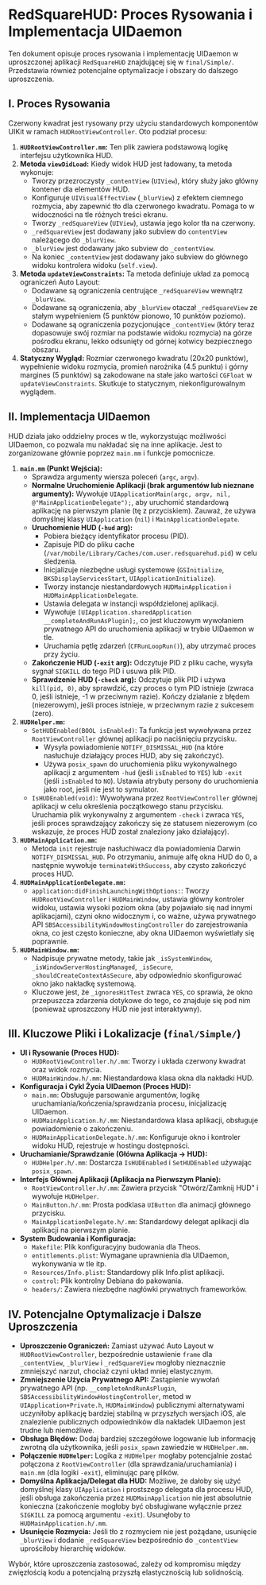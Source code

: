# RedSquareHUD: Proces Rysowania i Implementacja UIDaemon

Ten dokument opisuje proces rysowania i implementację UIDaemon w uproszczonej aplikacji `RedSquareHUD` znajdującej się w `final/Simple/`. Przedstawia również potencjalne optymalizacje i obszary do dalszego uproszczenia.

## I. Proces Rysowania

Czerwony kwadrat jest rysowany przy użyciu standardowych komponentów UIKit w ramach `HUDRootViewController`. Oto podział procesu:

1.  **`HUDRootViewController.mm`:** Ten plik zawiera podstawową logikę interfejsu użytkownika HUD.
2.  **Metoda `viewDidLoad`:** Kiedy widok HUD jest ładowany, ta metoda wykonuje:
    *   Tworzy przezroczysty `_contentView` (`UIView`), który służy jako główny kontener dla elementów HUD.
    *   Konfiguruje `UIVisualEffectView` (`_blurView`) z efektem ciemnego rozmycia, aby zapewnić tło dla czerwonego kwadratu. Pomaga to w widoczności na tle różnych treści ekranu.
    *   Tworzy `_redSquareView` (`UIView`), ustawia jego kolor tła na czerwony.
    *   `_redSquareView` jest dodawany jako subview do `contentView` należącego do `_blurView`.
    *   `_blurView` jest dodawany jako subview do `_contentView`.
    *   Na koniec `_contentView` jest dodawany jako subview do głównego widoku kontrolera widoku (`self.view`).
3.  **Metoda `updateViewConstraints`:** Ta metoda definiuje układ za pomocą ograniczeń Auto Layout:
    *   Dodawane są ograniczenia centrujące `_redSquareView` wewnątrz `_blurView`.
    *   Dodawane są ograniczenia, aby `_blurView` otaczał `_redSquareView` ze stałym wypełnieniem (5 punktów pionowo, 10 punktów poziomo).
    *   Dodawane są ograniczenia pozycjonujące `_contentView` (który teraz dopasowuje swój rozmiar na podstawie widoku rozmycia) na górze pośrodku ekranu, lekko odsunięty od górnej kotwicy bezpiecznego obszaru.
4.  **Statyczny Wygląd:** Rozmiar czerwonego kwadratu (20x20 punktów), wypełnienie widoku rozmycia, promień narożnika (4.5 punktu) i górny margines (5 punktów) są zakodowane na stałe jako wartości `CGFloat` w `updateViewConstraints`. Skutkuje to statycznym, niekonfigurowalnym wyglądem.

## II. Implementacja UIDaemon

HUD działa jako oddzielny proces w tle, wykorzystując możliwości UIDaemon, co pozwala mu nakładać się na inne aplikacje. Jest to zorganizowane głównie poprzez `main.mm` i funkcje pomocnicze.

1.  **`main.mm` (Punkt Wejścia):**
    *   Sprawdza argumenty wiersza poleceń (`argc`, `argv`).
    *   **Normalne Uruchomienie Aplikacji (brak argumentów lub nieznane argumenty):** Wywołuje `UIApplicationMain(argc, argv, nil, @"MainApplicationDelegate");`, aby uruchomić standardową aplikację na pierwszym planie (tę z przyciskiem). Zauważ, że używa domyślnej klasy `UIApplication` (`nil`) i `MainApplicationDelegate`.
    *   **Uruchomienie HUD (`-hud` arg):**
        *   Pobiera bieżący identyfikator procesu (PID).
        *   Zapisuje PID do pliku cache (`/var/mobile/Library/Caches/com.user.redsquarehud.pid`) w celu śledzenia.
        *   Inicjalizuje niezbędne usługi systemowe (`GSInitialize`, `BKSDisplayServicesStart`, `UIApplicationInitialize`).
        *   Tworzy instancje niestandardowych `HUDMainApplication` i `HUDMainApplicationDelegate`.
        *   Ustawia delegata w instancji współdzielonej aplikacji.
        *   Wywołuje `[UIApplication.sharedApplication __completeAndRunAsPlugin];`, co jest kluczowym wywołaniem prywatnego API do uruchomienia aplikacji w trybie UIDaemon w tle.
        *   Uruchamia pętlę zdarzeń (`CFRunLoopRun()`), aby utrzymać proces przy życiu.
    *   **Zakończenie HUD (`-exit` arg):** Odczytuje PID z pliku cache, wysyła sygnał `SIGKILL` do tego PID i usuwa plik PID.
    *   **Sprawdzenie HUD (`-check` arg):** Odczytuje plik PID i używa `kill(pid, 0)`, aby sprawdzić, czy proces o tym PID istnieje (zwraca 0, jeśli istnieje, -1 w przeciwnym razie). Kończy działanie z błędem (niezerowym), jeśli proces istnieje, w przeciwnym razie z sukcesem (zero).
2.  **`HUDHelper.mm`:**
    *   `SetHUDEnabled(BOOL isEnabled)`: Ta funkcja jest wywoływana przez `RootViewController` głównej aplikacji po naciśnięciu przycisku.
        *   Wysyła powiadomienie `NOTIFY_DISMISSAL_HUD` (na które nasłuchuje działający proces HUD, aby się zakończyć).
        *   Używa `posix_spawn` do uruchomienia pliku wykonywalnego aplikacji z argumentem `-hud` (jeśli `isEnabled` to `YES`) lub `-exit` (jeśli `isEnabled` to `NO`). Ustawia atrybuty persony do uruchomienia jako root, jeśli nie jest to symulator.
    *   `IsHUDEnabled(void)`: Wywoływana przez `RootViewController` głównej aplikacji w celu określenia początkowego stanu przycisku. Uruchamia plik wykonywalny z argumentem `-check` i zwraca `YES`, jeśli proces sprawdzający zakończy się ze statusem niezerowym (co wskazuje, że proces HUD został znaleziony jako działający).
3.  **`HUDMainApplication.mm`:**
    *   Metoda `init` rejestruje nasłuchiwacz dla powiadomienia Darwin `NOTIFY_DISMISSAL_HUD`. Po otrzymaniu, animuje alfę okna HUD do 0, a następnie wywołuje `terminateWithSuccess`, aby czysto zakończyć proces HUD.
4.  **`HUDMainApplicationDelegate.mm`:**
    *   `application:didFinishLaunchingWithOptions:`: Tworzy `HUDRootViewController` i `HUDMainWindow`, ustawia główny kontroler widoku, ustawia wysoki poziom okna (aby pojawiało się nad innymi aplikacjami), czyni okno widocznym i, co ważne, używa prywatnego API `SBSAccessibilityWindowHostingController` do zarejestrowania okna, co jest często konieczne, aby okna UIDaemon wyświetlały się poprawnie.
5.  **`HUDMainWindow.mm`:**
    *   Nadpisuje prywatne metody, takie jak `_isSystemWindow`, `_isWindowServerHostingManaged`, `_isSecure`, `_shouldCreateContextAsSecure`, aby odpowiednio skonfigurować okno jako nakładkę systemową.
    *   Kluczowe jest, że `_ignoresHitTest` zwraca `YES`, co sprawia, że okno przepuszcza zdarzenia dotykowe do tego, co znajduje się pod nim (ponieważ uproszczony HUD nie jest interaktywny).

## III. Kluczowe Pliki i Lokalizacje (`final/Simple/`)

*   **UI i Rysowanie (Proces HUD):**
    *   `HUDRootViewController.h/.mm`: Tworzy i układa czerwony kwadrat oraz widok rozmycia.
    *   `HUDMainWindow.h/.mm`: Niestandardowa klasa okna dla nakładki HUD.
*   **Konfiguracja i Cykl Życia UIDaemon (Proces HUD):**
    *   `main.mm`: Obsługuje parsowanie argumentów, logikę uruchamiania/kończenia/sprawdzania procesu, inicjalizację UIDaemon.
    *   `HUDMainApplication.h/.mm`: Niestandardowa klasa aplikacji, obsługuje powiadomienie o zakończeniu.
    *   `HUDMainApplicationDelegate.h/.mm`: Konfiguruje okno i kontroler widoku HUD, rejestruje w hostingu dostępności.
*   **Uruchamianie/Sprawdzanie (Główna Aplikacja -> HUD):**
    *   `HUDHelper.h/.mm`: Dostarcza `IsHUDEnabled` i `SetHUDEnabled` używając `posix_spawn`.
*   **Interfejs Głównej Aplikacji (Aplikacja na Pierwszym Planie):**
    *   `RootViewController.h/.mm`: Zawiera przycisk "Otwórz/Zamknij HUD" i wywołuje `HUDHelper`.
    *   `MainButton.h/.mm`: Prosta podklasa `UIButton` dla animacji głównego przycisku.
    *   `MainApplicationDelegate.h/.mm`: Standardowy delegat aplikacji dla aplikacji na pierwszym planie.
*   **System Budowania i Konfiguracja:**
    *   `Makefile`: Plik konfiguracyjny budowania dla Theos.
    *   `entitlements.plist`: Wymagane uprawnienia dla UIDaemon, wykonywania w tle itp.
    *   `Resources/Info.plist`: Standardowy plik Info.plist aplikacji.
    *   `control`: Plik kontrolny Debiana do pakowania.
    *   `headers/`: Zawiera niezbędne nagłówki prywatnych frameworków.

## IV. Potencjalne Optymalizacje i Dalsze Uproszczenia

*   **Uproszczenie Ograniczeń:** Zamiast używać Auto Layout w `HUDRootViewController`, bezpośrednie ustawienie `frame` dla `_contentView`, `_blurView` i `_redSquareView` mogłoby nieznacznie zmniejszyć narzut, chociaż czyni układ mniej elastycznym.
*   **Zmniejszenie Użycia Prywatnego API:** Zastąpienie wywołań prywatnego API (np. `__completeAndRunAsPlugin`, `SBSAccessibilityWindowHostingController`, metod w `UIApplication+Private.h`, `HUDMainWindow`) publicznymi alternatywami uczyniłoby aplikację bardziej stabilną w przyszłych wersjach iOS, ale znalezienie publicznych odpowiedników dla nakładek UIDaemon jest trudne lub niemożliwe.
*   **Obsługa Błędów:** Dodaj bardziej szczegółowe logowanie lub informację zwrotną dla użytkownika, jeśli `posix_spawn` zawiedzie w `HUDHelper.mm`.
*   **Połączenie `HUDHelper`:** Logika z `HUDHelper` mogłaby potencjalnie zostać połączona z `RootViewController` (dla sprawdzania/uruchamiania) i `main.mm` (dla logiki `-exit`), eliminując parę plików.
*   **Domyślna Aplikacja/Delegat dla HUD:** Możliwe, że dałoby się użyć domyślnej klasy `UIApplication` i prostszego delegata dla procesu HUD, jeśli obsługa zakończenia przez `HUDMainApplication` nie jest absolutnie konieczna (zakończenie mogłoby być obsługiwane wyłącznie przez `SIGKILL` za pomocą argumentu `-exit`). Usunęłoby to `HUDMainApplication.h/.mm`.
*   **Usunięcie Rozmycia:** Jeśli tło z rozmyciem nie jest pożądane, usunięcie `_blurView` i dodanie `_redSquareView` bezpośrednio do `_contentView` uprościłoby hierarchię widoków.

Wybór, które uproszczenia zastosować, zależy od kompromisu między zwięzłością kodu a potencjalną przyszłą elastycznością lub solidnością.